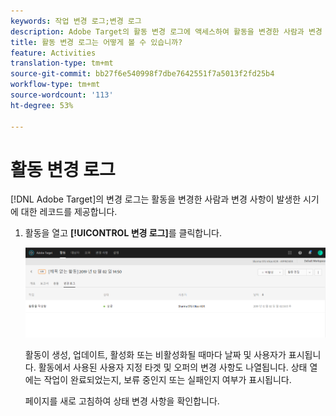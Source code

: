 ```yaml
---
keywords: 작업 변경 로그;변경 로그
description: Adobe Target의 활동 변경 로그에 액세스하여 활동을 변경한 사람과 변경 사항이 발생한 시기를 확인할 수 있습니다.
title: 활동 변경 로그는 어떻게 볼 수 있습니까?
feature: Activities
translation-type: tm+mt
source-git-commit: bb27f6e540998f7dbe7642551f7a5013f2fd25b4
workflow-type: tm+mt
source-wordcount: '113'
ht-degree: 53%

---
```



# 활동 변경 로그

[!DNL Adobe Target]의 변경 로그는 활동을 변경한 사람과 변경 사항이 발생한 시기에 대한 레코드를 제공합니다.

1. 활동을 열고 **[!UICONTROL 변경 로그]**&#x200B;를 클릭합니다.

   ![활동 변경 로그](/help/c-activities/assets/change_log.png)

   활동이 생성, 업데이트, 활성화 또는 비활성화될 때마다 날짜 및 사용자가 표시됩니다. 활동에서 사용된 사용자 지정 타겟 및 오퍼의 변경 사항도 나열됩니다. 상태 열에는 작업이 완료되었는지, 보류 중인지 또는 실패인지 여부가 표시됩니다.

   페이지를 새로 고침하여 상태 변경 사항을 확인합니다.
